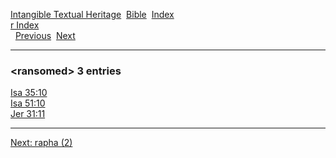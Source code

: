 [Intangible Textual Heritage](../../index)  [Bible](../index) 
[Index](index)   
[r Index](_r_)  
  [Previous](c09147)  [Next](c09149) 

------------------------------------------------------------------------

### &lt;ransomed&gt; 3 entries

[Isa 35:10](../kjv/isa035.htm#010)  
[Isa 51:10](../kjv/isa051.htm#010)  
[Jer 31:11](../kjv/jer031.htm#011)  

------------------------------------------------------------------------

[Next: rapha (2)](c09149)
